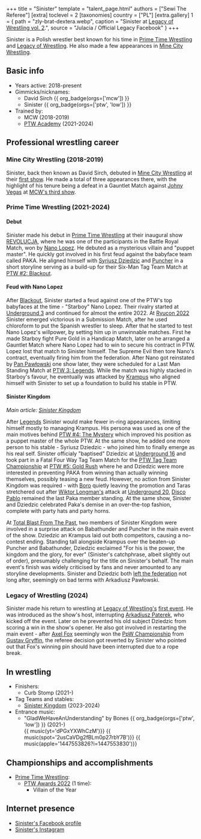 +++
title = "Sinister"
template = "talent_page.html"
authors = ["Sewi The Referee"]
[extra]
toclevel = 2
[taxonomies]
country = ["PL"]
[extra.gallery]
1 = { path = "zly-brat-dextera.webp", caption = "Sinister at [Legacy of Wrestling vol. 2](@/e/low/2025-04-06-low-2.md).", source = "Julacia / Official Legacy Facebook" }
+++

Sinister is a Polish wrestler best known for his time in [Prime Time Wrestling](@/o/ptw.md) and [Legacy of Wrestling](@/o/low.md). He also made a few appearances in [Mine City Wrestling](@/o/mcw.md).

## Basic info

* Years active: 2018-present
* Gimmicks/nicknames:
  - David Sirch {{ org_badge(orgs=['mcw']) }}
  - Sinister {{ org_badge(orgs=['ptw', 'low']) }}
* Trained by:
  - MCW (2018-2019)
  - [PTW Academy](@/o/ptw-academy.md) (2021-2024)
 
## Professional wrestling career

### Mine City Wrestling (2018-2019)

Sinister, back then known as David Sirch, debuted in [Mine City Wrestling](@/o/mcw.md) at their [first show](@/e/mcw/2018-12-08-mcw-show-1.md). He made a total of three appearances there, with the highlight of his tenure being a defeat in a Gauntlet Match against [Johny Vegas](@/w/johny-vegas.md) at [MCW's third show](@/e/mcw/2019-09-14-mcw-show-3.md).

### Prime Time Wrestling (2021-2024)

#### Debut

Sinister made his debut in [Prime Time Wrestling](@/o/ptw.md) at their inaugural show [REVOLUCJA](@/e/ptw/2021-10-09-ptw-1-revolucja.md), where he was one of the participants in the Battle Royal Match, won by [Nano Lopez](@/w/nano-lopez.md).
He debuted as a mysterious villain and "puppet master". He quickly got involved in his first feud against the babyface team called PAKA. He aligned himself with [Syriusz Dziedzic](@/w/dziedzic.md) and [Puncher](@/w/puncher.md) in a short storyline serving as a build-up for their Six-Man Tag Team Match at [PTW #2: Blackout](@/e/ptw/2022-02-19-ptw-2-blackout.md).

#### Feud with Nano Lopez

After [Blackout](@/e/ptw/2022-02-19-ptw-2-blackout.md), Sinister started a feud against one of the PTW's top babyfaces at the time - "Starboy" Nano Lopez. Their rivalry started at [Underground 3](@/e/ptw/2022-03-27-ptw-underground-3.md) and continued for almost the entire 2022. At [Ryucon 2022](@/e/ptw/2022-07-31-ptw-x-ryucon.md) Sinister emerged victorious in a Submission Match, after he used chloroform to put the Spanish wrestler to sleep. After that he started to test Nano Lopez's willpower, by setting him up in unwinnable matches. First he made Starboy fight Pure Gold in a Handicap Match, later on he arranged a Gauntlet Match where Nano Lopez had to win to secure his contract in PTW. Lopez lost that match to Sinister himself. The Supreme Evil then tore Nano's contract, eventually firing him from the federation. After Nano got reinstated by [Pan Pawłowski](@/w/pan-pawlowski.md) one show later, they were scheduled for a Last Man Standing Match at [PTW 3: Legends](@/e/ptw/2022-11-26-ptw-3-legends.md). While the match was highly stacked in Starboy's favour, he eventually was attacked by [Krampus](@/w/krampus.md) who aligned himself with Sinister to set up a foundation to build his stable in PTW.

#### Sinister Kingdom

_Main article: [Sinister Kingdom](@/tt/sinister-kingdom.md)_

After [Legends](@/e/ptw/2022-11-26-ptw-3-legends.md) Sinister would make fewer in-ring appearances, limiting himself mostly to managing Krampus. His persona was used as one of the main motives behind [PTW #4: The Mystery](@/e/ptw/2023-06-25-ptw-4-mystery.md) which improved his position as a puppet master of the whole PTW. At the same show, he added one more person to his stable - Syriusz Dziedzic - who joined him to finally emerge as his real self. Sinister officialy "baptised" Dziedzic at [Underground 16](@/e/ptw/2023-07-30-ptw-underground-16.md) and took part in a Fatal Four Way Tag Team Match for the [PTW Tag Team Championship](@/c/ptw-tag-team-championship.md) at [PTW #5: Gold Rush](@/e/ptw/2024-02-03-ptw-5-gold-rush.md) where he and Dziedzic were more interested in preventing PAKA from winning than actually winning themselves, possibly teasing a new feud.
However, no action from Sinister Kingdom was required - with [Boro](@/w/boro.md) quietly leaving the promotion and Taras stretchered out after [Wiktor Longman's](@/w/wiktor-longman.md) attack at [Underground 20](@/e/ptw/2023-12-10-ptw-underground-20.md), [Disco Pablo](@/w/disco-pablo.md) remained the last Paka member standing. At the same show, Sinister and Dziedzic celebrated Paka's demise in an over-the-top fashion, complete with party hats and party horns.

At [Total Blast From The Past](@/e/ptw/2024-05-11-ptw-6.md), two members of Sinister Kingdom were involved in a surprise attack on Babathunder and Puncher in the main event of the show. Dziedzic an Krampus laid out both competitors, causing a no-contest ending. Standing tall alongside Krampus over the beaten-up Puncher and Babathunder, Dziedzic exclaimed "For his is the power, the kingdom and the glory, for ever" (Sinister's catchphrase, albeit slightly out of order), presumably challenging for the title on Sinister's behalf. The main event's finish was widely criticised by fans and never amounted to any storyline developments. Sinister and Dziedzic both [left the federation](@/a/ptw-exits.md) not long after, seemingly on bad terms with Arkadiusz Pawłowski.

### Legacy of Wrestling (2024)

Sinister made his return to wrestling at [Legacy of Wrestling's](@/o/low.md) [first event](@/e/low/2024-12-01-low-1.md). He was introduced as the show's host, interrupting [Arkadiusz Paterek](@/w/arek-paterek.md), who kicked off the event. Later on he prevented his old subject Dziedzic from scoring a win in the show's opener. He also got involved in restarting the main event - after [Axel Fox](@/w/axel-fox.md) seemingly won the [PpW Championship](@/c/ppw-championship.md) from [Gustav Gryffin](@/w/gustav-gryffin.md), the referee decision got reverted by Sinister who pointed out that Fox's winning pin should have been interrupted due to a rope break.

## In wrestling

* Finishers:
  - Curb Stomp (2021-)
* Tag Teams and stables:
  - [Sinister Kingdom](@/tt/sinister-kingdom.md) (2023-2024)
* Entrance music:
  - "GladWeHaveAnUnderstanding" by Bones
    {{ org_badge(orgs=['ptw', 'low']) }} (2021-)  <br>
    {{ music(yt='dPGxYXWhCzM')}}
    {{ music(spot='2usCaVDg2fBLm0p27rbY7B')}}
    {{ music(apple='1447553826?i=1447553830')}}

## Championships and accomplishments

* [Prime Time Wrestling](@/o/ptw.md):
  - [PTW Awards 2022](@/a/ptw-awards-2022.md) (1 time):
    * Villain of the Year

## Internet presence

- [Sinister's Facebook profile](https://www.facebook.com/sinisterptw)
- [Sinister's Instagram](https://www.instagram.com/sinister_wrestler/)

